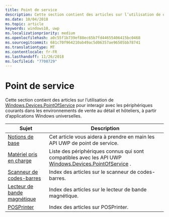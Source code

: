 ```yaml
---
title: Point de service
description: Cette section contient des articles sur l’utilisation de diverses fonctionnalités de l’espace de noms de point de vente.
ms.date: 10/04/2018
ms.topic: article
keywords: windows10, uwp
ms.localizationpriority: medium
ms.openlocfilehash: a0c55f1b739ef88ec65b7fd44655406415bc0468
ms.sourcegitcommit: 681c70f964210ab49ac5d06357ae96505bb78741
ms.translationtype: MT
ms.contentlocale: fr-FR
ms.lasthandoff: 11/26/2018
ms.locfileid: "7708729"
---
```

# <a name="point-of-service"></a>Point de service
Cette section contient des articles sur l’utilisation de [Windows.Devices.PointOfService](https://docs.microsoft.com/uwp/api/windows.devices.pointofservice) pour interagir avec les périphériques courants dans les environnements de vente au détail et hôteliers, à partir d’applications Windows universelles.

| Sujet | Description |
|------|------------|
| [Notions de base](pos-basics.md) | Cet article vous aidera à prendre en main les API UWP de point de service. |
| [Matériel pris en charge](pos-device-support.md) | Liste des périphériques connus qui sont compatibles avec les API UWP [Windows.Devices.PointOfService](https://aka.ms/pointofservice-api) . |
| [Scanneur de codes-barres](pos-barcodescanner.md) | Index des articles sur le scanneur de codes-barres. |
| [Lecteur de bande magnétique](pos-magnetic-stripe-reader.md) | Index des articles sur le lecteur de bande magnétique.
| [POSPrinter](pos-printer.md) | Index des articles sur POSPrinter. |